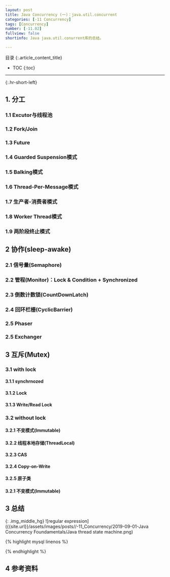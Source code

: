 ```yaml
---
layout: post
title: Java Concurrency (一)：java.util.concurrent
categories: [-11 Concurrency]
tags: [Concurrency]
number: [-11.02]
fullview: false
shortinfo: Java java.util.conurrent库的总结。

---
```

目录
{:.article_content_title}


* TOC
{:toc}

---
{:.hr-short-left}

## 1. 分工

### 1.1 Excutor与线程池

### 1.2 Fork/Join

### 1.3 Future

### 1.4 Guarded Suspension模式

### 1.5 Balking模式

### 1.6 Thread-Per-Message模式

### 1.7 生产者-消费者模式

### 1.8 Worker Thread模式

### 1.9 两阶段终止模式

## 2 协作(sleep-awake)

### 2.1 信号量(Semaphore)

### 2.2 管程(Monitor)：Lock & Condition + Synchronized

### 2.3 倒数计数锁(CountDownLatch)

### 2.4 回环栏栅(CyclicBarrier)

### 2.5 Phaser

### 2.5 Exchanger

## 3 互斥(Mutex)

### 3.1 with lock

#### 3.1.1 synchrnozed

#### 3.1.2 Lock

#### 3.1.3 Write/Read Lock

### 3.2 without lock

#### 3.2.1 不变模式(Immutable)

#### 3.2.2 线程本地存储(ThreadLocal)

#### 3.2.3 CAS

#### 3.2.4 Copy-on-Write

#### 3.2.5 原子类

#### 3.2.1 不变模式(Immutable)


## 3 总结 ##

{: .img_middle_hg}
![regular expression]({{site.url}}/assets/images/posts//-11_Concurrency/2019-09-01-Java Concurrency Foundamentals/Java thread state machine.png)



{% highlight mysql linenos %}

{% endhighlight %}

## 4 参考资料 ##







